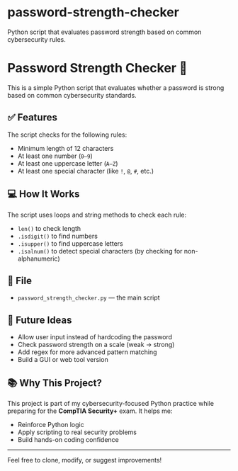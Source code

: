 # password-strength-checker
Python script that evaluates password strength based on common cybersecurity rules.

# Password Strength Checker 🔐

This is a simple Python script that evaluates whether a password is strong based on common cybersecurity standards.

## ✅ Features

The script checks for the following rules:
- Minimum length of 12 characters
- At least one number (`0–9`)
- At least one uppercase letter (`A–Z`)
- At least one special character (like `!`, `@`, `#`, etc.)

## 💻 How It Works

The script uses loops and string methods to check each rule:
- `len()` to check length
- `.isdigit()` to find numbers
- `.isupper()` to find uppercase letters
- `.isalnum()` to detect special characters (by checking for non-alphanumeric)

## 📂 File

- `password_strength_checker.py` — the main script

## 🚀 Future Ideas

- Allow user input instead of hardcoding the password
- Check password strength on a scale (weak → strong)
- Add regex for more advanced pattern matching
- Build a GUI or web tool version

## 📚 Why This Project?

This project is part of my cybersecurity-focused Python practice while preparing for the **CompTIA Security+** exam. It helps me:
- Reinforce Python logic
- Apply scripting to real security problems
- Build hands-on coding confidence

---

Feel free to clone, modify, or suggest improvements!
